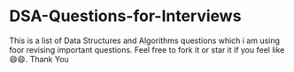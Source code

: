 # DSA-Questions-for-Interviews
This is a list of Data Structures and Algorithms questions which i am using foor revising important questions.
Feel free to fork it or star it if you feel like 😄😄.
Thank You
